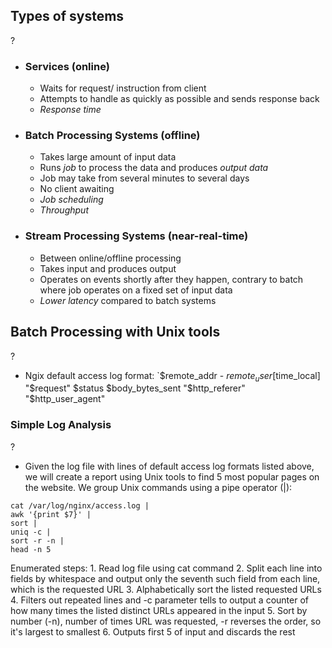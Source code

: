 ## Types of systems
?
- ### Services (online)
	- Waits for request/ instruction from client
	- Attempts to handle as quickly as possible and sends response back
	- *Response time*
- ### Batch Processing Systems (offline)
	- Takes large amount of input data
	- Runs *job* to process the data and produces *output data*
	- Job may take from several minutes to several days
	- No client awaiting
	- *Job scheduling*
	- *Throughput*
- ### Stream Processing Systems (near-real-time)
	- Between online/offline processing
	- Takes input and produces output
	- Operates on events shortly after they happen, contrary to batch where job operates on a fixed set of input data
	- *Lower latency* compared to batch systems

## Batch Processing with Unix tools
?
- Ngix default access log format: `$remote_addr - $remote_user [$time_local] "$request" $status $body_bytes_sent "$http_referer" "$http_user_agent"

### Simple Log Analysis
?
- Given the log file with lines of default access log formats listed above, we will create a report using Unix tools to find 5 most popular pages on the website. We group Unix commands using a pipe operator (|):
```
cat /var/log/nginx/access.log |
awk '{print $7}' |
sort |
uniq -c |
sort -r -n |
head -n 5
```
Enumerated steps:
	1.  Read log file using cat command
	2. Split each line into fields by whitespace and output only the seventh such field from each line, which is the requested URL
	3. Alphabetically sort the listed requested URLs
	4. Filters out repeated lines and -c parameter tells to output a counter of how many times the listed distinct URLs appeared in the input
	5. Sort by number (-n), number of times URL was requested, -r reverses the order, so it's largest to smallest
	6. Outputs first 5 of input and discards the rest